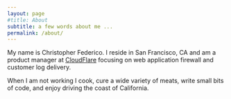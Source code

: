 ```yaml
---
layout: page
#title: About
subtitle: a few words about me ...
permalink: /about/
---
```


My name is Christopher Federico. I reside in San Francisco, CA and am a product manager at [CloudFlare](https://www.cloudflare.com) focusing on web application firewall and customer log delivery.

When I am not working I cook, cure a wide variety of meats, write small bits of code, and enjoy driving the coast of California.
